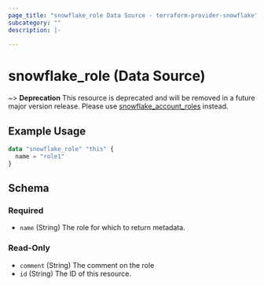 ```yaml
---
page_title: "snowflake_role Data Source - terraform-provider-snowflake"
subcategory: ""
description: |-
  
---
```


# snowflake_role (Data Source)

~> **Deprecation** This resource is deprecated and will be removed in a future major version release. Please use [snowflake_account_roles](./account_roles) instead. <deprecation>

## Example Usage

```terraform
data "snowflake_role" "this" {
  name = "role1"
}
```

<!-- schema generated by tfplugindocs -->
## Schema

### Required

- `name` (String) The role for which to return metadata.

### Read-Only

- `comment` (String) The comment on the role
- `id` (String) The ID of this resource.
